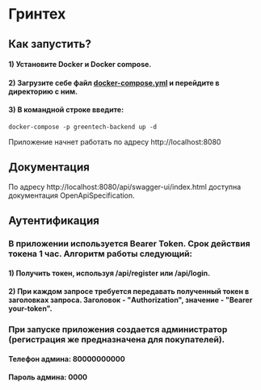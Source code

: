 # Гринтех

## Как запустить?

#### 1) Установите Docker и Docker compose.

#### 2) Загрузите себе файл [docker-compose.yml](./greentech-backend/docker-compose.yml) и перейдите в директорию с ним.

#### 3) В командной строке введите:
```
docker-compose -p greentech-backend up -d
```
Приложение начнет работать по адресу http://localhost:8080

## Документация

По адресу http://localhost:8080/api/swagger-ui/index.html доступна документация OpenApiSpecification.

## Аутентификация

### В приложении используется Bearer Token. Срок действия токена 1 час. Алгоритм работы следующий:

#### 1) Получить токен, используя /api/register или /api/login.

#### 2) При каждом запросе требуется передавать полученный токен в заголовках запроса. Заголовок - "Authorization", значение - "Bearer your-token".

### При запуске приложения создается администратор (регистрация же предназначена для покупателей).

#### Телефон админа: 80000000000

#### Пароль админа: 0000

